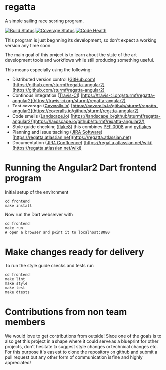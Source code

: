 regatta
===============

A simple sailing race scoring program.

[![Build Status](https://travis-ci.org/sturmf/regatta-angular2.svg?branch=master)](https://travis-ci.org/sturmf/regatta-angular2)
[![Coverage Status](https://coveralls.io/repos/sturmf/regatta-angular2/badge.svg?branch=master&service=github)](https://coveralls.io/github/sturmf/regatta-angular2?branch=master)
[![Code Health](https://landscape.io/github/sturmf/regatta-angular2/master/landscape.svg?style=flat)](https://landscape.io/github/sturmf/regatta-angular2/master)

This program is just beginning its development, so don't expect a working version any time soon.

The main goal of this project is to learn about the state of the art development tools and workflows while still producing something useful.

This means especially using the following:

* Distributed version control ([GitHub.com](https://github.com)) [https://github.com/sturmf/regatta-angular2](https://github.com/sturmf/regatta-angular2)
* Continous integration ([Travis-CI](https://travis-ci.org)) [https://travis-ci.org/sturmf/regatta-angular2](https://travis-ci.org/sturmf/regatta-angular2)
* Test coverage ([Coveralls.io](https://coveralls.io)) [https://coveralls.io/github/sturmf/regatta-angular2](https://coveralls.io/github/sturmf/regatta-angular2)
* Code smells ([Landscape.io](https://landscape.io)) [https://landscape.io/github/sturmf/regatta-angular2/](https://landscape.io/github/sturmf/regatta-angular2/)
* Style guide checking ([flake8](https://pypi.python.org/pypi/flake8)) this combines [PEP 0008](https://www.python.org/dev/peps/pep-0008) and [pyflakes](https://pypi.python.org/pypi/pyflakes)
* Planning and issue tracking ([JIRA Software](https://www.atlassian.com/software/jira)) [https://regatta.atlassian.net](https://regatta.atlassian.net)
* Documentation ([JIRA Confluence](https://www.atlassian.com/software/confluence)) [https://regatta.atlassian.net/wiki](https://regatta.atlassian.net/wiki)


# Running the Angular2 Dart frontend program

Initial setup of the environment

    cd frontend
    make install

Now run the Dart webserver with

    cd frontend
    make run
    # open a browser and point it to localhost:8080


# Make changes ready for delivery

To run the style guide checks and tests run

    cd frontend
    make lint
    make style
    make test
    make dtests


# Contributions from non team members

We would love to get contributions from outside! Since one of the goals is to also get this project in a shape where it could serve as a blueprint for other projects,
don't hesitate to suggest style changes or technical changes etc.
For this purpose it's easiest to clone the repository on github and submit a pull request but any other form of communication is fine and highly appreciated!


